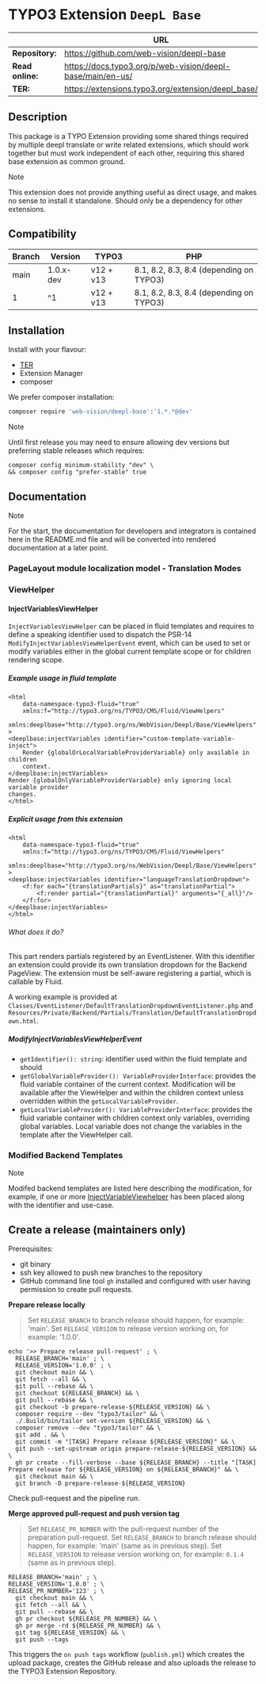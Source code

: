 # TYPO3 Extension `DeepL Base`

|                  | URL                                                        |
|------------------|------------------------------------------------------------|
| **Repository:**  | https://github.com/web-vision/deepl-base                   |
| **Read online:** | https://docs.typo3.org/p/web-vision/deepl-base/main/en-us/ |
| **TER:**         | https://extensions.typo3.org/extension/deepl_base/         |

## Description

This package is a TYPO Extension providing some shared things required
by multiple deepl translate or write related extensions, which should
work together but must work independent of each other, requiring this
shared base extension as common ground.

> [!NOTE]
> This extension does not provide anything useful as direct usage,
> and makes no sense to install it standalone. Should only be a dependency
> for other extensions.

## Compatibility

| Branch | Version   | TYPO3     | PHP                                     |
|--------|-----------|-----------|-----------------------------------------|
| main   | 1.0.x-dev | v12 + v13 | 8.1, 8.2, 8.3, 8.4 (depending on TYPO3) |
| 1      | ^1        | v12 + v13 | 8.1, 8.2, 8.3, 8.4 (depending on TYPO3) |

## Installation

Install with your flavour:

* [TER](https://extensions.typo3.org/extension/deepl_base/)
* Extension Manager
* composer

We prefer composer installation:

```bash
composer require 'web-vision/deepl-base':'1.*.*@dev'
```

> [!NOTE]
> Until first release you may need to ensure allowing dev versions
> but preferring stable releases which requires:

```shell
composer config minimum-stability "dev" \
&& composer config "prefer-stable" true
```

## Documentation

> [!NOTE]
> For the start, the documentation for developers and integrators is contained
> here in the README.md file and will be converted into rendered documentation
> at a later point.

### PageLayout module localization model - Translation Modes

### ViewHelper

#### InjectVariablesViewHelper

`InjectVariablesViewHelper` can be placed in fluid templates and
requires to define a speaking identifier used to dispatch the PSR-14
`ModifyInjectVariablesViewHelperEvent` event, which can be used to
set or modify variables either in the global current template scope
or for children rendering scope.

##### Example usage in fluid template

```xhtml
<html
    data-namespace-typo3-fluid="true"
    xmlns:f="http://typo3.org/ns/TYPO3/CMS/Fluid/ViewHelpers"
    xmlns:deeplbase="http://typo3.org/ns/WebVision/Deepl/Base/ViewHelpers"
>
<deeplbase:injectVariables identifier="custom-template-variable-inject">
    Render {globalOrLocalVariableProviderVariable} only available in children
    context.
</deeplbase:injectVariables>
Render {globalOnlyVariableProviderVariable} only ignoring local variable provider
changes.
</html>
```

##### Explicit usage from this extension

```xhtml
<html
    data-namespace-typo3-fluid="true"
    xmlns:f="http://typo3.org/ns/TYPO3/CMS/Fluid/ViewHelpers"
    xmlns:deeplbase="http://typo3.org/ns/WebVision/Deepl/Base/ViewHelpers"
>
<deeplbase:injectVariables identifier="languageTranslationDropdown">
    <f:for each="{translationPartials}" as="translationPartial">
        <f:render partial="{translationPartial}" arguments="{_all}"/>
    </f:for>
</deeplbase:injectVariables>
</html>
```

###### What does it do?

This part renders partials registered by an EventListener. With this identifier
an extension could provide its own translation dropdown for the Backend PageView.
The extension must be self-aware registering a partial, which is callable by Fluid.

A working example is provided at `Classes/EventListener/DefaultTranslationDropdownEventListener.php`
and `Resources/Private/Backend/Partials/Translation/DefaultTranslationDropdown.html`.

##### ModifyInjectVariablesViewHelperEvent

* `getIdentifier(): string`: identifier used within the fluid template and
  should
* `getGlobalVariableProvider(): VariableProviderInterface`: provides the
  fluid variable container of the current context. Modification will be
  available after the ViewHelper and within the children context unless
  overridden within the `getLocalVariableProvider`.
* `getLocalVariableProvider(): VariableProviderInterface`: provides the
  fluid variable container with children context only variables, overriding
  global variables. Local variable does not change the variables in the
  template after the ViewHelper call.

### Modified Backend Templates

> [!NOTE]
> Modifed backend templates are listed here describing the modification, for
> example, if one or more [InjectVariableViewhelper](#injectvariablesviewhelper)
> has been placed along with the identifier and use-case.

## Create a release (maintainers only)

Prerequisites:

* git binary
* ssh key allowed to push new branches to the repository
* GitHub command line tool `gh` installed and configured with user having permission to create pull requests.

**Prepare release locally**

> Set `RELEASE_BRANCH` to branch release should happen, for example: 'main'.
> Set `RELEASE_VERSION` to release version working on, for example: '1.0.0'.

```shell
echo '>> Prepare release pull-request' ; \
  RELEASE_BRANCH='main' ; \
  RELEASE_VERSION='1.0.0' ; \
  git checkout main && \
  git fetch --all && \
  git pull --rebase && \
  git checkout ${RELEASE_BRANCH} && \
  git pull --rebase && \
  git checkout -b prepare-release-${RELEASE_VERSION} && \
  composer require --dev "typo3/tailor" && \
  ./.Build/bin/tailor set-version ${RELEASE_VERSION} && \
  composer remove --dev "typo3/tailor" && \
  git add . && \
  git commit -m "[TASK] Prepare release ${RELEASE_VERSION}" && \
  git push --set-upstream origin prepare-release-${RELEASE_VERSION} && \
  gh pr create --fill-verbose --base ${RELEASE_BRANCH} --title "[TASK] Prepare release for ${RELEASE_VERSION} on ${RELEASE_BRANCH}" && \
  git checkout main && \
  git branch -D prepare-release-${RELEASE_VERSION}
```

Check pull-request and the pipeline run.

**Merge approved pull-request and push version tag**

> Set `RELEASE_PR_NUMBER` with the pull-request number of the preparation pull-request.
> Set `RELEASE_BRANCH` to branch release should happen, for example: 'main' (same as in previous step).
> Set `RELEASE_VERSION` to release version working on, for example: `0.1.4` (same as in previous step).

```shell
RELEASE_BRANCH='main' ; \
RELEASE_VERSION='1.0.0' ; \
RELEASE_PR_NUMBER='123' ; \
  git checkout main && \
  git fetch --all && \
  git pull --rebase && \
  gh pr checkout ${RELEASE_PR_NUMBER} && \
  gh pr merge -rd ${RELEASE_PR_NUMBER} && \
  git tag ${RELEASE_VERSION} && \
  git push --tags
```

This triggers the `on push tags` workflow (`publish.yml`) which creates the upload package,
creates the GitHub release and also uploads the release to the TYPO3 Extension Repository.

